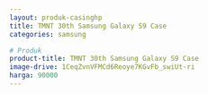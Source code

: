 ```yaml
---
layout: produk-casinghp
title: TMNT 30th Samsung Galaxy S9 Case
categories: samsung

# Produk
product-title: TMNT 30th Samsung Galaxy S9 Case
image-drive: 1CeqZvnVFMCd6Reoye7KGvFb_swiUt-ri
harga: 90000
---
```

